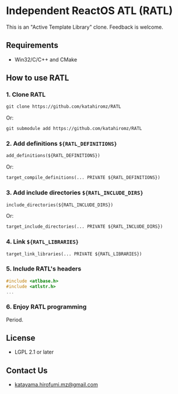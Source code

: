 # Independent ReactOS ATL (RATL)

This is an "Active Template Library" clone. Feedback is welcome.

## Requirements

- Win32/C/C++ and CMake

## How to use RATL

### 1. Clone RATL

```txt
git clone https://github.com/katahiromz/RATL
```

Or:

```txt
git submodule add https://github.com/katahiromz/RATL
```

### 2. Add definitions `${RATL_DEFINITIONS}`

```txt
add_definitions(${RATL_DEFINITIONS})
```

Or:

```txt
target_compile_definitions(... PRIVATE ${RATL_DEFINITIONS})
```

### 3. Add include directories `${RATL_INCLUDE_DIRS}`

```txt
include_directories(${RATL_INCLUDE_DIRS})
```

Or:

```txt
target_include_directories(... PRIVATE ${RATL_INCLUDE_DIRS})
```

### 4. Link `${RATL_LIBRARIES}`

```txt
target_link_libraries(... PRIVATE ${RATL_LIBRARIES})
```

### 5. Include RATL's headers

```c
#include <atlbase.h>
#include <atlstr.h>
...
```

### 6. Enjoy RATL programming

Period.

## License

- LGPL 2.1 or later

## Contact Us

- katayama.hirofumi.mz@gmail.com
